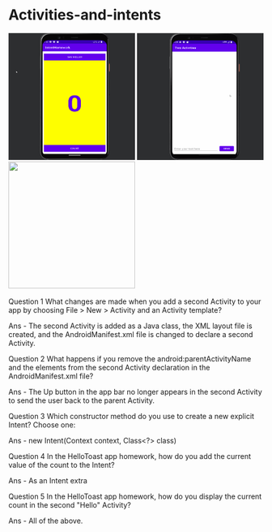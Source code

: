 # Activities-and-intents

<img src="/Screenshot/Two_activities_homework.gif" width="250" height="250"/>
<img src="/Screenshot/two_activities.gif" width="250" height="250"/>
<img src="/Screenshot/two_activities_challenge.gif" width="250" height="250"/>



Question 1
What changes are made when you add a second Activity to your app by choosing File > New > Activity and an Activity template?

Ans - The second Activity is added as a Java class, the XML layout file is created, and the AndroidManifest.xml file is changed to declare a second Activity.

Question 2
What happens if you remove the android:parentActivityName and the elements from the second Activity declaration in the AndroidManifest.xml file?

Ans - The Up button in the app bar no longer appears in the second Activity to send the user back to the parent Activity.

Question 3
Which constructor method do you use to create a new explicit Intent? Choose one:

Ans - new Intent(Context context, Class<?> class)

Question 4
In the HelloToast app homework, how do you add the current value of the count to the Intent?

Ans - As an Intent extra

Question 5
In the HelloToast app homework, how do you display the current count in the second "Hello" Activity?

Ans - All of the above.

